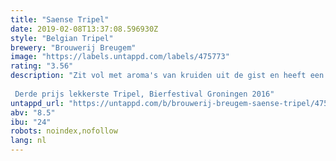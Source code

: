 ```yaml
---
title: "Saense Tripel"
date: 2019-02-08T13:37:08.596930Z
style: "Belgian Tripel"
brewery: "Brouwerij Breugem"
image: "https://labels.untappd.com/labels/475773"
rating: "3.56"
description: "Zit vol met aroma's van kruiden uit de gist en heeft een fris citrusachtig karakter uit een mengsel van Amerikaanse en Duitse hopsoorten. Een intense en complexe Nederlandse tripel die toch makkelijk drinkt.   Derde prijs lekkerste Tripel, Bierfestival Groningen 2016"
untappd_url: "https://untappd.com/b/brouwerij-breugem-saense-tripel/475773"
abv: "8.5"
ibu: "24"
robots: noindex,nofollow
lang: nl
---
```

